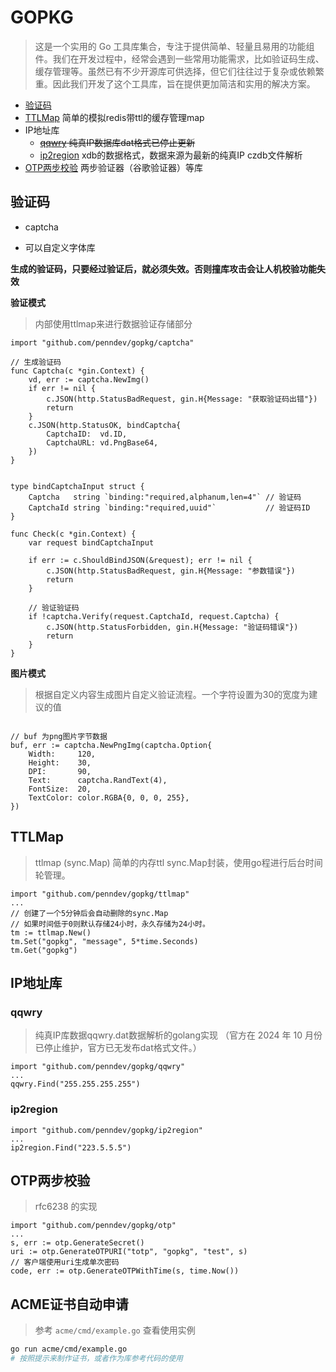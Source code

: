 # GOPKG

> 这是一个实用的 Go 工具库集合，专注于提供简单、轻量且易用的功能组件。我们在开发过程中，经常会遇到一些常用功能需求，比如验证码生成、缓存管理等。虽然已有不少开源库可供选择，但它们往往过于复杂或依赖繁重。因此我们开发了这个工具库，旨在提供更加简洁和实用的解决方案。

- [验证码](#验证码)
- [TTLMap](#TTLMap) 简单的模拟redis带ttl的缓存管理map
- IP地址库
	- ~~[qqwry](#qqwry) 纯真IP数据库dat格式已停止更新~~
	- [ip2region](#ip2region) xdb的数据格式，数据来源为最新的纯真IP czdb文件解析
- [OTP两步校验](#OTP两步校验) 两步验证器（谷歌验证器）等库


## 验证码 

- captcha

- 可以自定义字体库

**生成的验证码，只要经过验证后，就必须失效。否则撞库攻击会让人机校验功能失效**

**验证模式**
> 内部使用ttlmap来进行数据验证存储部分

```golang
import "github.com/penndev/gopkg/captcha"

// 生成验证码
func Captcha(c *gin.Context) {
	vd, err := captcha.NewImg()
	if err != nil {
		c.JSON(http.StatusBadRequest, gin.H{Message: "获取验证码出错"})
		return
	}
	c.JSON(http.StatusOK, bindCaptcha{
		CaptchaID:  vd.ID,
		CaptchaURL: vd.PngBase64,
	})
}


type bindCaptchaInput struct {
	Captcha   string `binding:"required,alphanum,len=4"` // 验证码
	CaptchaId string `binding:"required,uuid"`           // 验证码ID
}

func Check(c *gin.Context) {
	var request bindCaptchaInput

	if err := c.ShouldBindJSON(&request); err != nil {
		c.JSON(http.StatusBadRequest, gin.H{Message: "参数错误"})
		return
	}

	// 验证验证码
	if !captcha.Verify(request.CaptchaId, request.Captcha) {
		c.JSON(http.StatusForbidden, gin.H{Message: "验证码错误"})
		return
	}
}

```

**图片模式** 

> 根据自定义内容生成图片自定义验证流程。一个字符设置为30的宽度为建议的值

```golang

// buf 为png图片字节数据
buf, err := captcha.NewPngImg(captcha.Option{
    Width:     120,
    Height:    30,
    DPI:       90,
    Text:      captcha.RandText(4),
    FontSize:  20,
    TextColor: color.RGBA{0, 0, 0, 255},
})

```

## TTLMap
>ttlmap (sync.Map) 简单的内存ttl sync.Map封装，使用go程进行后台时间轮管理。

```golang
import "github.com/penndev/gopkg/ttlmap"
...
// 创建了一个5分钟后会自动删除的sync.Map
// 如果时间低于0则默认存储24小时，永久存储为24小时。
tm := ttlmap.New()
tm.Set("gopkg", "message", 5*time.Seconds)
tm.Get("gopkg")
```

## IP地址库

### qqwry
> 纯真IP库数据qqwry.dat数据解析的golang实现 （官方在 2024 年 10 月份已停止维护，官方已无发布dat格式文件。）

```golang
import "github.com/penndev/gopkg/qqwry"
...
qqwry.Find("255.255.255.255")
```

### ip2region

```golang
import "github.com/penndev/gopkg/ip2region"
...
ip2region.Find("223.5.5.5")
```


## OTP两步校验
> rfc6238 的实现

```golang
import "github.com/penndev/gopkg/otp"
...
s, err := otp.GenerateSecret()
uri := otp.GenerateOTPURI("totp", "gopkg", "test", s)
// 客户端使用uri生成单次密码
code, err := otp.GenerateOTPWithTime(s, time.Now())
```

## ACME证书自动申请

> 参考 `acme/cmd/example.go` 查看使用实例

```bash
go run acme/cmd/example.go 
# 按照提示来制作证书，或者作为库参考代码的使用
```